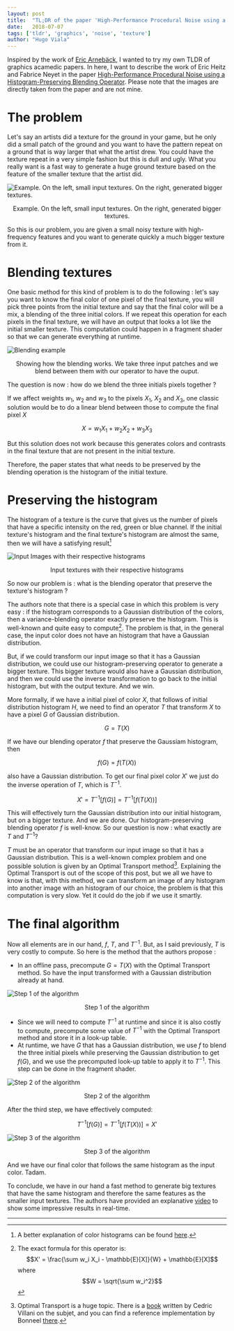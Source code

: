 ```yaml
---
layout: post
title:  "TL;DR of the paper 'High-Performance Procedural Noise using a Histogram-Preserving Blending Operator'"
date:   2018-07-07
tags: ['tldr', 'graphics', 'noise', 'texture']
author: "Hugo Viala"
---
```


Inspired by the work of [Eric Arnebäck](https://twitter.com/erkaman2), I wanted to try my own TLDR of graphics acamedic papers. In here, I want to describe the work of Eric Heitz and Fabrice Neyet in the paper [High-Performance Procedural Noise using a Histogram-Preserving Blending Operator](https://hal.inria.fr/hal-01824773/document). Please note that the images are directly taken from the paper and are not mine.

# The problem

Let's say an artists did a texture for the ground in your game, but he only did a small patch of the ground and you want to have the pattern repeat on a ground that is way larger that what the artist drew. You could have the texture repeat in a very simple fashion but this is dull and ugly. What you really want is a fast way to generate a huge ground texture based on the feature of the smaller texture that the artist did.

![Example. On the left, small input textures. On the right, generated bigger textures.](/images/histogram_article/hist_example.png)
<center>Example. On the left, small input textures. On the right, generated bigger textures.</center>

So this is our problem, you are given a small noisy texture with high-frequency features and you want to generate quickly a much bigger texture from it.

# Blending textures

One basic method for this kind of problem is to do the following : let's say you want to know the final color of one pixel of the final texture, you will pick three points from the initial texture and say that the final color will be a mix, a blending of the three initial colors. If we repeat this operation for each pixels in the final texture, we will have an output that looks a lot like the initial smaller texture. This computation could happen in a fragment shader so that we can generate everything at runtime.

![Blending example](/images/histogram_article/hist_blending.png)
<center>Showing how the blending works. We take three input patches and we blend between them with our operator to have the ouput.</center>

The question is now : how do we blend the three initials pixels together ?

If we affect weights $w_1$, $w_2$ and $w_3$ to the pixels $X_1$, $X_2$ and $X_3$, one classic solution would be to do a linear blend between those to compute the final pixel $X$

$$ X = w_1 X_1 + w_2 X_2 + w_3 X_3 $$

But this solution does not work because this generates colors and contrasts in the final texture that are not present in the initial texture.

Therefore, the paper states that what needs to be preserved by the blending operation is the histogram of the initial texture.

# Preserving the histogram

The histogram of a texture is the curve that gives us the number of pixels that have a specific intensity on the red, green or blue channel. If the initial texture's histogram and the final texture's histogram are almost the same, then we will have a satisfying result[^1]

![Input Images with their respective histograms](/images/histogram_article/hist_hist.png)
<center>Input textures with their respective histograms</center>

So now our problem is : what is the blending operator that preserve the texture's histogram ?

The authors note that there is a special case in which this problem is very easy : if the histogram corresponds to a Gaussian distribution of the colors, then a variance-blending operator exactly preserve the histogram. This is well-known and quite easy to compute[^2]. The problem is that, in the general case, the input color does not have an histogram that have a Gaussian distribution.

But, if we could transform our input image so that it has a Gaussian distribution, we could use our histogram-preserving operator to generate a bigger texture. This bigger texture would also have a Gaussian distribution, and then we could use the inverse transformation to go back to the initial histogram, but with the output texture. And we win.

More formally, if we have a initial pixel of color $X$, that follows of initial distribution histogram $H$, we need to find an operator $T$ that transform $X$ to have a pixel $G$ of Gaussian distribution.

$$ G = T(X)$$

If we have our blending operator $f$ that preserve the Gaussiam histogram, then 

$$ f(G) = f(T(X))$$

also have a Gaussian distribution. To get our final pixel color $X'$ we just do the inverse operation of $T$, which is $T^{-1}$.

$$ X' = T^{-1}[f(G)] = T^{-1}[f(T(X))]$$

This will effectively turn the Gaussian distribution into our initial histogram, but on a bigger texture. And we are done. Our histogram-preserving blending operator $f$ is well-know. So our question is now : what exactly are $T$ and $T^{-1}$?

$T$ must be an operator that transform our input image so that it has a Gaussian distribution. This is a well-known complex problem and one possible solution is given by an Optimal Transport method[^3]. Explaining the Optimal Transport is out of the scope of this post, but we all we have to know is that, with this method, we can transform an image of any histogram into another image with an histogram of our choice, the problem is that this computation is very slow. Yet it could do the job if we use it smartly.

# The final algorithm

Now all elements are in our hand, $f$, $T$, and $T^{-1}$. But, as I said previously, $T$ is very costly to compute. So here is the method that the authors propose :

* In an offline pass, precompute $G = T(X)$ with the Optimal Transport method. So have the input transformed with a Gaussian distribution already at hand.

![Step 1 of the algorithm](/images/histogram_article/hist_step1.png)
<center>Step 1 of the algorithm</center>

* Since we will need to compute $T^{-1}$ at runtime and since it is also costly to compute, precompute some value of $T^{-1}$ with the Optimal Transport method and store it in a look-up table.
* At runtime, we have $G$ that has a Gaussian distribution, we use $f$ to blend the three initial pixels while preserving the Gaussian distribution to get $f(G)$, and we use the precomputed look-up table to apply it to $T^{-1}$. This step can be done in the fragment shader.

![Step 2 of the algorithm](/images/histogram_article/hist_step2.png)
<center>Step 2 of the algorithm</center>


After the third step, we have effectively computed: 

$$T^{-1}[f(G)] = T^{-1}[f(T(X))] = X'$$

![Step 3 of the algorithm](/images/histogram_article/hist_step3.png)
<center>Step 3 of the algorithm</center>

And we have our final color that follows the same histogram as the input color. Tadam.

To conclude, we have in our hand a fast method to generate big textures that have the same histogram and therefore the same features as the smaller input textures. The authors have provided an explanative [video](https://drive.google.com/file/d/1YS8RHNcYff7ReroiBbeXHZ79L0_KrSK6/view) to show some impressive results in real-time.

---

[^1]: A better explanation of color histograms can be found [here](https://thecoffeelicious.com/a-photographers-guide-to-color-histogram-e31a5d92efb2).
[^2]: The exact formula for this operator is: $$X' = \frac{\sum w_i X_i - \mathbb{E}[X]}{W} + \mathbb{E}[X]$$ where $$W = \sqrt{\sum w_i^2}$$
[^3]: Optimal Transport is a huge topic. There is a [book](http://cedricvillani.org/wp-content/uploads/2012/08/preprint-1.pdf) written by Cedric Villani on the subjet, and you can find a reference implementation by Bonneel [there](https://perso.liris.cnrs.fr/nicolas.bonneel/FastTransport/).
